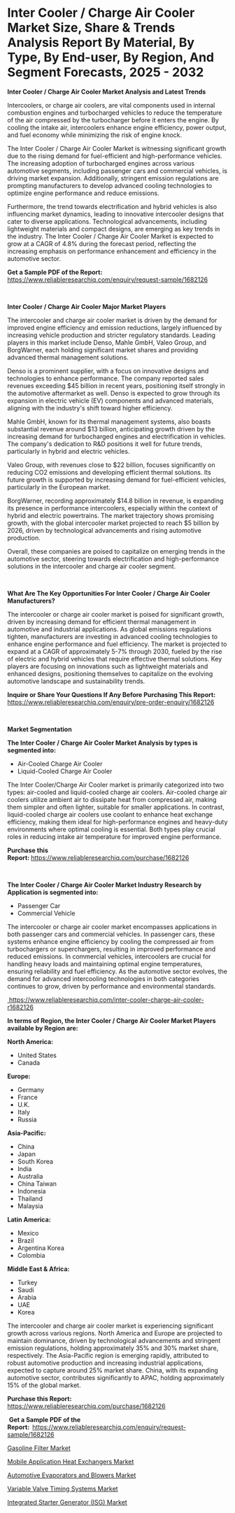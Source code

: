 <p><h1>Inter Cooler / Charge Air Cooler Market Size, Share & Trends Analysis Report By Material, By Type, By End-user, By Region, And Segment Forecasts, 2025 - 2032</h1></p><p><strong>Inter Cooler / Charge Air Cooler Market Analysis and Latest Trends</strong></p>
<p><p>Intercoolers, or charge air coolers, are vital components used in internal combustion engines and turbocharged vehicles to reduce the temperature of the air compressed by the turbocharger before it enters the engine. By cooling the intake air, intercoolers enhance engine efficiency, power output, and fuel economy while minimizing the risk of engine knock.</p><p>The Inter Cooler / Charge Air Cooler Market is witnessing significant growth due to the rising demand for fuel-efficient and high-performance vehicles. The increasing adoption of turbocharged engines across various automotive segments, including passenger cars and commercial vehicles, is driving market expansion. Additionally, stringent emission regulations are prompting manufacturers to develop advanced cooling technologies to optimize engine performance and reduce emissions.</p><p>Furthermore, the trend towards electrification and hybrid vehicles is also influencing market dynamics, leading to innovative intercooler designs that cater to diverse applications. Technological advancements, including lightweight materials and compact designs, are emerging as key trends in the industry. The Inter Cooler / Charge Air Cooler Market is expected to grow at a CAGR of 4.8% during the forecast period, reflecting the increasing emphasis on performance enhancement and efficiency in the automotive sector.</p></p>
<p><strong>Get a Sample PDF of the Report:&nbsp;</strong> <a href="https://www.reliableresearchiq.com/enquiry/request-sample/1682126?utm_campaign=1870&utm_medium=2&utm_source=Github&utm_content=ia&utm_term=24032025&utm_id=inter-cooler-charge-air-cooler">https://www.reliableresearchiq.com/enquiry/request-sample/1682126</a></p>
<p>&nbsp;</p>
<p><strong>Inter Cooler / Charge Air Cooler Major Market Players</strong></p>
<p><p>The intercooler and charge air cooler market is driven by the demand for improved engine efficiency and emission reductions, largely influenced by increasing vehicle production and stricter regulatory standards. Leading players in this market include Denso, Mahle GmbH, Valeo Group, and BorgWarner, each holding significant market shares and providing advanced thermal management solutions.</p><p>Denso is a prominent supplier, with a focus on innovative designs and technologies to enhance performance. The company reported sales revenues exceeding $45 billion in recent years, positioning itself strongly in the automotive aftermarket as well. Denso is expected to grow through its expansion in electric vehicle (EV) components and advanced materials, aligning with the industry's shift toward higher efficiency.</p><p>Mahle GmbH, known for its thermal management systems, also boasts substantial revenue around $13 billion, anticipating growth driven by the increasing demand for turbocharged engines and electrification in vehicles. The company's dedication to R&D positions it well for future trends, particularly in hybrid and electric vehicles.</p><p>Valeo Group, with revenues close to $22 billion, focuses significantly on reducing CO2 emissions and developing efficient thermal solutions. Its future growth is supported by increasing demand for fuel-efficient vehicles, particularly in the European market.</p><p>BorgWarner, recording approximately $14.8 billion in revenue, is expanding its presence in performance intercoolers, especially within the context of hybrid and electric powertrains. The market trajectory shows promising growth, with the global intercooler market projected to reach $5 billion by 2026, driven by technological advancements and rising automotive production.</p><p>Overall, these companies are poised to capitalize on emerging trends in the automotive sector, steering towards electrification and high-performance solutions in the intercooler and charge air cooler segment.</p></p>
<p>&nbsp;</p>
<p><strong>What Are The Key Opportunities For Inter Cooler / Charge Air Cooler Manufacturers?</strong></p>
<p><p>The intercooler or charge air cooler market is poised for significant growth, driven by increasing demand for efficient thermal management in automotive and industrial applications. As global emissions regulations tighten, manufacturers are investing in advanced cooling technologies to enhance engine performance and fuel efficiency. The market is projected to expand at a CAGR of approximately 5-7% through 2030, fueled by the rise of electric and hybrid vehicles that require effective thermal solutions. Key players are focusing on innovations such as lightweight materials and enhanced designs, positioning themselves to capitalize on the evolving automotive landscape and sustainability trends.</p></p>
<p><strong>Inquire or Share Your Questions If Any Before Purchasing This Report:</strong> <a href="https://www.reliableresearchiq.com/enquiry/pre-order-enquiry/1682126?utm_campaign=1870&utm_medium=2&utm_source=Github&utm_content=ia&utm_term=24032025&utm_id=inter-cooler-charge-air-cooler">https://www.reliableresearchiq.com/enquiry/pre-order-enquiry/1682126</a></p>
<p>&nbsp;</p>
<p><strong>Market Segmentation</strong></p>
<p><strong>The Inter Cooler / Charge Air Cooler Market Analysis by types is segmented into:</strong></p>
<p><ul><li>Air-Cooled Charge Air Cooler</li><li>Liquid-Cooled Charge Air Cooler</li></ul></p>
<p><p>The Inter Cooler/Charge Air Cooler market is primarily categorized into two types: air-cooled and liquid-cooled charge air coolers. Air-cooled charge air coolers utilize ambient air to dissipate heat from compressed air, making them simpler and often lighter, suitable for smaller applications. In contrast, liquid-cooled charge air coolers use coolant to enhance heat exchange efficiency, making them ideal for high-performance engines and heavy-duty environments where optimal cooling is essential. Both types play crucial roles in reducing intake air temperature for improved engine performance.</p></p>
<p><strong>Purchase this Report:&nbsp;</strong><a href="https://www.reliableresearchiq.com/purchase/1682126?utm_campaign=1870&utm_medium=2&utm_source=Github&utm_content=ia&utm_term=24032025&utm_id=inter-cooler-charge-air-cooler">https://www.reliableresearchiq.com/purchase/1682126</a></p>
<p>&nbsp;</p>
<p><strong>The Inter Cooler / Charge Air Cooler Market Industry Research by Application is segmented into:</strong></p>
<p><ul><li>Passenger Car</li><li>Commercial Vehicle</li></ul></p>
<p><p>The intercooler or charge air cooler market encompasses applications in both passenger cars and commercial vehicles. In passenger cars, these systems enhance engine efficiency by cooling the compressed air from turbochargers or superchargers, resulting in improved performance and reduced emissions. In commercial vehicles, intercoolers are crucial for handling heavy loads and maintaining optimal engine temperatures, ensuring reliability and fuel efficiency. As the automotive sector evolves, the demand for advanced intercooling technologies in both categories continues to grow, driven by performance and environmental standards.</p></p>
<p><a href="https://www.reliableresearchiq.com/inter-cooler-charge-air-cooler-r1682126?utm_campaign=1870&utm_medium=2&utm_source=Github&utm_content=ia&utm_term=24032025&utm_id=inter-cooler-charge-air-cooler">&nbsp;https://www.reliableresearchiq.com/inter-cooler-charge-air-cooler-r1682126</a></p>
<p><strong>In terms of Region, the Inter Cooler / Charge Air Cooler Market Players available by Region are:</strong></p>
<p>
    <p> <strong> North America: </strong>
        <ul>
            <li>United States</li>
            <li>Canada</li>
        </ul>
        </p> 
    <p> <strong> Europe: </strong>
        <ul>
            <li>Germany</li>
            <li>France</li>
            <li>U.K.</li>
            <li>Italy</li>
            <li>Russia</li>
        </ul>
        </p> 
    <p> <strong> Asia-Pacific: </strong>
        <ul>
            <li>China</li>
            <li>Japan</li>
            <li>South Korea</li>
            <li>India</li>
            <li>Australia</li>
            <li>China Taiwan</li>
            <li>Indonesia</li>
            <li>Thailand</li>
            <li>Malaysia</li>
        </ul>
        </p> 
    <p> <strong> Latin America: </strong>
        <ul>
            <li>Mexico</li>
            <li>Brazil</li>
            <li>Argentina Korea</li>
            <li>Colombia</li>
        </ul>
        </p> 
    <p> <strong> Middle East & Africa: </strong>
        <ul>
            <li>Turkey</li>
            <li>Saudi</li>
            <li>Arabia</li>
            <li>UAE</li>
            <li>Korea</li>
        </ul>
    </p>
    </p>
<p><p>The intercooler and charge air cooler market is experiencing significant growth across various regions. North America and Europe are projected to maintain dominance, driven by technological advancements and stringent emission regulations, holding approximately 35% and 30% market share, respectively. The Asia-Pacific region is emerging rapidly, attributed to robust automotive production and increasing industrial applications, expected to capture around 25% market share. China, with its expanding automotive sector, contributes significantly to APAC, holding approximately 15% of the global market.</p></p>
<p><strong>Purchase this Report: </strong><a href="https://www.reliableresearchiq.com/purchase/1682126?utm_campaign=1870&utm_medium=2&utm_source=Github&utm_content=ia&utm_term=24032025&utm_id=inter-cooler-charge-air-cooler">https://www.reliableresearchiq.com/purchase/1682126</a></p>
<p>&nbsp;<strong>Get a Sample PDF of the Report:&nbsp;&nbsp;</strong><a href="https://www.reliableresearchiq.com/enquiry/request-sample/1682126?utm_campaign=1870&utm_medium=2&utm_source=Github&utm_content=ia&utm_term=24032025&utm_id=inter-cooler-charge-air-cooler">https://www.reliableresearchiq.com/enquiry/request-sample/1682126</a></p>
<p><strong></strong></p>
<p><p><a href="https://github.com/yuukoleuda/Market-Research-Report-List-1/blob/main/gasoline-filter-market.md?utm_campaign=1870&utm_medium=2&utm_source=Github&utm_content=ia&utm_term=24032025&utm_id=inter-cooler-charge-air-cooler">Gasoline Filter Market</a></p><p><a href="https://github.com/denighoylen1/Market-Research-Report-List-1/blob/main/mobile-application-heat-exchangers-market.md?utm_campaign=1870&utm_medium=2&utm_source=Github&utm_content=ia&utm_term=24032025&utm_id=inter-cooler-charge-air-cooler">Mobile Application Heat Exchangers Market</a></p><p><a href="https://github.com/tornapruttuz/Market-Research-Report-List-1/blob/main/automotive-evaporators-and-blowers-market.md?utm_campaign=1870&utm_medium=2&utm_source=Github&utm_content=ia&utm_term=24032025&utm_id=inter-cooler-charge-air-cooler">Automotive Evaporators and Blowers Market</a></p><p><a href="https://github.com/saguegrody74/Market-Research-Report-List-1/blob/main/variable-valve-timing-systems-market.md?utm_campaign=1870&utm_medium=2&utm_source=Github&utm_content=ia&utm_term=24032025&utm_id=inter-cooler-charge-air-cooler">Variable Valve Timing Systems Market</a></p><p><a href="https://github.com/marteyfito9/Market-Research-Report-List-1/blob/main/integrated-starter-generator-isg-market.md?utm_campaign=1870&utm_medium=2&utm_source=Github&utm_content=ia&utm_term=24032025&utm_id=inter-cooler-charge-air-cooler">Integrated Starter Generator (ISG) Market</a></p></p>